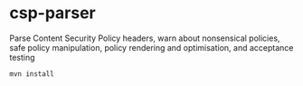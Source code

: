 csp-parser
==========

Parse Content Security Policy headers, warn about nonsensical policies, safe
policy manipulation, policy rendering and optimisation, and acceptance testing

```sh
mvn install
```
